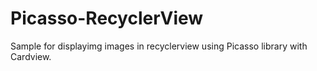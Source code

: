 # Picasso-RecyclerView
Sample for displayimg images in recyclerview using Picasso library with Cardview.

